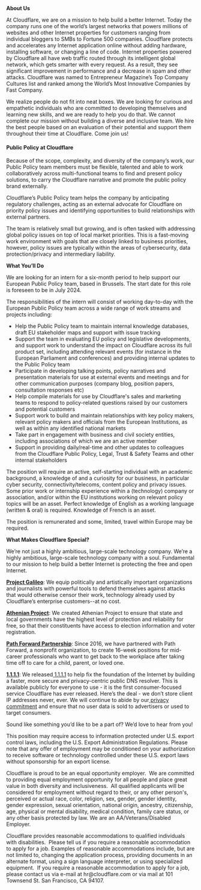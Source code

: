 <div class="content-intro">
	<div><strong>About Us</strong></div>
	<div>
		<p>At Cloudflare, we are on a mission to help build a better Internet. Today the company runs one of the world’s largest networks that powers millions of websites and other Internet properties for customers ranging from individual bloggers to SMBs to Fortune 500 companies. Cloudflare protects and accelerates any Internet application online without adding hardware, installing software, or changing a line of code. Internet properties powered by Cloudflare all have web traffic routed through its intelligent global network, which gets smarter with every request. As a result, they see significant improvement in performance and a decrease in spam and other attacks. Cloudflare was named to Entrepreneur Magazine’s Top Company Cultures list and ranked among the World’s Most Innovative Companies by Fast Company.&nbsp;</p>
		<p><span style="font-weight: 400;">We realize people do not fit into neat boxes. We are looking for curious and empathetic individuals who are committed to developing themselves and learning new skills, and we are ready to help you do that. We cannot complete our mission without building a diverse and inclusive team. We hire the best people based on an evaluation of their potential and support them throughout their time at Cloudflare. Come join us!&nbsp;</span></p>
	</div>
</div>
<h4><strong>Public Policy at Cloudflare</strong></h4>
<p><span style="font-weight: 400;">Because of the scope, complexity, and diversity of the company’s work, our Public Policy team members must be flexible, talented and able to work collaboratively across multi-functional teams to find and present policy solutions, to carry the Cloudflare narrative and promote the public policy brand externally.&nbsp;</span></p>
<p><span style="font-weight: 400;">Cloudflare’s Public Policy team helps the company by anticipating regulatory challenges, acting as an external advocate for Cloudflare on priority policy issues and identifying opportunities to build relationships with external partners.&nbsp;</span></p>
<p><span style="font-weight: 400;">The team is relatively small but growing, and is often tasked with addressing global policy issues on top of local market priorities. This is a fast-moving work environment with goals that are closely linked to business priorities, however, policy issues are typically within the areas of cybersecurity, data protection/privacy and intermediary liability.</span></p>
<p><strong>What You’ll Do</strong></p>
<p><span style="font-weight: 400;">We are looking for an intern for a six-month period to help support our European Public Policy team, based in Brussels. The start date for this role is foreseen to be in July 2024.&nbsp;</span></p>
<p>The responsibilities of the intern will consist of working day-to-day with the European Public Policy team across a wide range of work streams and projects including:</p>
<ul>
	<li>Help the Public Policy team to maintain internal knowledge databases, draft EU stakeholder maps and support with issue tracking</li>
	<li>Support the team in evaluating EU policy and legislative developments, and support work to understand the impact on Cloudflare across its full product set, including attending relevant events (for instance in the European Parliament and conferences) and providing internal updates to the Public Policy team</li>
	<li>Participate in developing talking points, policy narratives and presentation materials for use at external events and meetings and for other communication purposes (company blog, position papers, consultation responses etc)</li>
	<li>Help compile materials for use by Cloudflare's sales and marketing teams to respond to policy-related questions raised by our customers and potential customers</li>
	<li>Support work to build and maintain relationships with key policy makers, relevant policy makers and officials from the European Institutions, as well as within any identified national markets</li>
	<li>Take part in engagement with business and civil society entities, including associations of which we are an active member</li>
	<li>Support in providing daily/real-time and other updates to colleagues from the Cloudflare Public Policy, Legal, Trust &amp; Safety Teams and other internal stakeholders</li>
</ul>
<p>The position will require an active, self-starting individual with an academic background, a knowledge of and a curiosity for our business, in particular cyber security, connectivity/telecoms, content policy and privacy issues. Some prior work or internship experience within a (technology) company or association, and/or within the EU institutions working on relevant policy topics will be an asset. Perfect knowledge of English as a working language (written &amp; oral) is required. Knowledge of French is an asset.&nbsp;</p>
<p>The position is remunerated and some, limited, travel within Europe may be required.</p>
<div class="content-conclusion">
	<p><strong>What Makes Cloudflare Special?</strong></p>
	<p><span style="font-weight: 400;">We’re not just a highly ambitious, large-scale technology company. We’re a highly ambitious, large-scale technology company with a soul. Fundamental to our mission to help build a better Internet is protecting the free and open Internet.</span></p>
	<p><a href="https://blog.cloudflare.com/protecting-free-expression-online/"><strong>Project Galileo</strong></a><span style="font-weight: 400;">: We equip politically and artistically important organizations and journalists with powerful tools to defend themselves against attacks that would otherwise censor their work, technology already used by Cloudflare’s enterprise customers--at no cost.</span></p>
	<p><strong><a href="https://www.cloudflare.com/athenian/">Athenian Project</a></strong><span style="font-weight: 400;">: We created Athenian Project to ensure that state and local governments have the highest level of protection and reliability for free, so that their constituents have access to election information and voter registration.</span></p>
	<p><a href="https://blog.cloudflare.com/tag/path-forward/"><strong>Path Forward Partnership</strong></a><span style="font-weight: 400;">: Since 2016, we have partnered with Path Forward, a nonprofit organization, to create 16-week positions for mid-career professionals who want to get back to the workplace after taking time off to care for a child, parent, or loved one.</span></p>
	<p><a href="https://1.1.1.1/"><strong>1.1.1.1</strong></a><span style="font-weight: 400;">: We released</span><a href="https://1.1.1.1/"> <span style="font-weight: 400;">1.1.1.1</span></a><span style="font-weight: 400;"> to help fix the foundation of the Internet by building a faster, more secure and privacy-centric public DNS resolver. This is available publicly for everyone to use - it is the first consumer-focused service Cloudflare has ever released. Here’s the deal - we don’t store client IP addresses never, ever. We will continue to abide by our</span><a href="https://developers.cloudflare.com/1.1.1.1/privacy/public-dns-resolver"> privacy commitment</a><span style="font-weight: 400;"> and ensure that no user data is sold to advertisers or used to target consumers.</span></p>
	<p><span style="font-weight: 400;">Sound like something you’d like to be a part of? We’d love to hear from you!</span></p>
	<p><span style="font-weight: 400;">This position may require access to information protected under U.S. export control laws, including the U.S. Export Administration Regulations. Please note that any offer of employment may be conditioned on your authorization to receive software or technology controlled under these U.S. export laws without sponsorship for an export license.</span></p>
	<p><span style="font-weight: 400;">Cloudflare is proud to be an equal opportunity employer. &nbsp;We are committed to providing equal employment opportunity for all people and place great value in both diversity and inclusiveness. &nbsp;All qualified applicants will be considered for employment without regard to their, or any other person's, perceived or actual</span> <span style="font-weight: 400;">race, color, religion, sex, gender, gender identity, gender expression, sexual orientation, national origin, ancestry, citizenship, age, physical or mental disability, medical condition, family care status, or any other basis protected by law. </span><span style="font-weight: 400;">We are an AA/Veterans/Disabled Employer.</span></p>
	<p><span style="font-weight: 400;">Cloudflare provides reasonable accommodations to qualified individuals with disabilities. &nbsp;Please tell us if you require a reasonable accommodation to apply for a job. Examples of reasonable accommodations include, but are not limited to, changing the application process, providing documents in an alternate format, using a sign language interpreter, or using specialized equipment. &nbsp;If you require a reasonable accommodation to apply for a job, please contact us via e-mail at </span><span style="font-weight: 400;">hr@cloudflare.com</span><span style="font-weight: 400;"> or via mail at 101 Townsend St. San Francisco, CA 94107.</span></p>
</div>